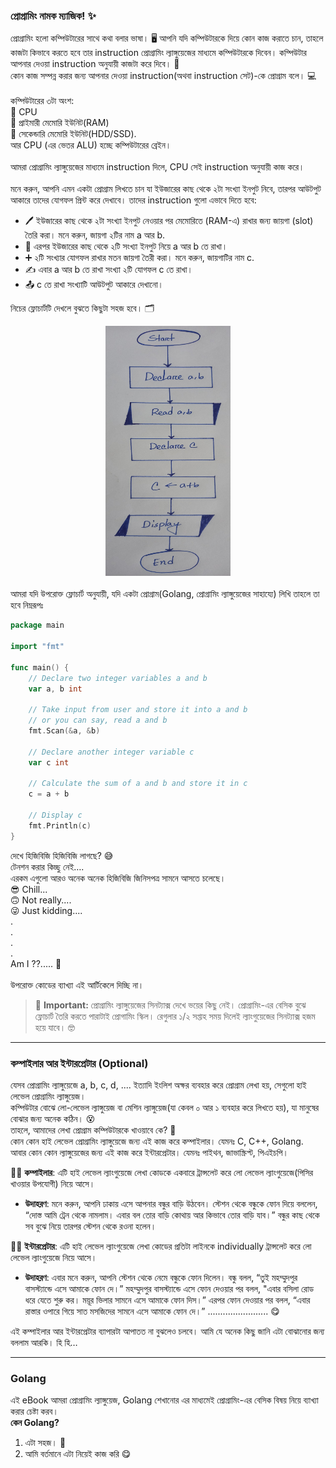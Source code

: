 ### প্রোগ্রামিং নামক ম্যাজিক! ✨  
প্রোগ্রামিং হলো কম্পিউটারের সাথে কথা বলার ভাষা। 🖥️ আপনি যদি কম্পিউটারকে দিয়ে কোন কাজ করাতে চান, তাহলে কাজটা কিভাবে করতে হবে তার instruction প্রোগ্রামিং ল্যাঙ্গুয়েজের মাধ্যমে কম্পিউটারকে দিবেন। কম্পিউটার আপনার দেওয়া instruction অনুযায়ী কাজটা করে দিবে। 🎩<br>
কোন কাজ সম্পন্ন করার জন্য আপনার দেওয়া instruction(অথবা instruction সেট)-কে প্রোগ্রাম বলে। 💻<br><br>
কম্পিউটারের ৩টা অংশ:<br>
🧠 CPU<br>
📒 প্রাইমারী মেমোরি ইউনিট(RAM)<br>
💾 সেকেন্ডারি মেমোরি ইউনিট(HDD/SSD).<br>
আর CPU (এর ভেতর ALU) হচ্ছে কম্পিউটারের ব্রেইন।
<br><br>
আমরা প্রোগ্রামিং ল্যাঙ্গুয়েজের মাধ্যমে instruction দিলে, CPU সেই instruction অনুযায়ী কাজ করে।
<br><br>
মনে করুন, আপনি এমন একটা প্রোগ্রাম লিখতে চান যা ইউজারের কাছ থেকে ২টা সংখ্যা ইনপুট নিবে, তারপর আউটপুট আকারে তাদের যোগফল প্রিন্ট করে দেখাবে। তাদের instruction গুলো এভাবে দিতে হবে:
- 🖊️ ইউজারের কাছ থেকে ২টা সংখ্যা ইনপুট নেওয়ার পর মেমোরিতে (RAM-এ) রাখার জন্য জায়গা (slot) তৈরি করা। মনে করুন, জায়গা ২টির নাম a আর b.
- 🔢 এরপর ইউজারের কাছ থেকে ২টি সংখ্যা ইনপুট নিয়ে a আর b তে রাখা।
- ➕ ২টি সংখ্যার যোগফল রাখার মতন জায়গা তৈরী করা। মনে করুন, জায়গাটির নাম c.
- ✍️ এবার a আর b তে রাখা সংখ্যা ২টি যোগফল c তে রাখা।
- 📤 c তে রাখা সংখ্যাটি আউটপুট আকারে দেখানো।

নিচের ফ্লোচার্টটি দেখলে বুঝতে কিছুটা সহজ হবে। 🗂️

<div style="display: flex; justify-content: center; margin-bottom:20px;">
<img src="./flow_chart.jpg" alt="Flow Chart" style="width: 200px; height: 400px;">
</div>

আমরা যদি উপরোক্ত ফ্লোচার্ট অনুযায়ী, যদি একটা প্রোগ্রাম(Golang, প্রোগ্রামিং ল্যাঙ্গুয়েজের সাহায্যে) লিখি তাহলে তা হবে নিম্নরূপঃ


```go
package main

import "fmt"

func main() {
	// Declare two integer variables a and b
	var a, b int

	// Take input from user and store it into a and b
	// or you can say, read a and b
	fmt.Scan(&a, &b)

	// Declare another integer variable c
	var c int

	// Calculate the sum of a and b and store it in c
	c = a + b

	// Display c
	fmt.Println(c)
}
```
দেখে হিজিবিজি হিজিবিজি লাগছে? 😅<br>
টেনশন করার কিচ্ছু নেই….<br>
এরকম এগুলো আরও অনেক অনেক হিজিবিজি জিনিসপত্র সামনে আসতে চলেছে।<br>
😎 Chill...<br>
🙃 Not really....<br>
😜 Just kidding....<br>
.<br>
.<br>
.<br>
.<br>
Am I ??..... 🤔
<br><br> উপরোক্ত কোডের ব্যাখ্যা এই আর্টিকেলে দিচ্ছি না।
<br>

> 🚨 **Important:** প্রোগ্রামিং ল্যাঙ্গুয়েজের সিনট্যাক্স দেখে ভয়ের কিছু নেই। প্রোগ্রামিং-এর বেসিক বুঝে ফ্লোচার্ট তৈরি করতে পারাটাই প্রোগামিং স্কিল। রেগুলার ১/২ সপ্তাহ সময় দিলেই ল্যাংগুয়েজের সিনট্যাক্স হজম হয়ে যাবে। 🤓

---

### কম্পাইলার আর ইন্টারপ্রেটার (Optional)
যেসব প্রোগ্রামিং ল্যাঙ্গুয়েজে a, b, c, d, .... ইত্যাদি ইংলিশ অক্ষর ব্যবহার করে প্রোগ্রাম লেখা হয়, সেগুলো হাই লেভেল প্রোগ্রামিং ল্যাঙ্গুয়েজ।<br> 
কম্পিউটার বোঝে লো-লেভেল ল্যাঙ্গুয়েজ বা মেশিন ল্যাঙ্গুয়েজ(যা কেবল ০ আর ১ ব্যবহার করে লিখতে হয়), যা মানুষের বোঝার জন্য অনেক কঠিন। 😵<br>
তাহলে, আমাদের লেখা প্রোগ্রাম কম্পিউটারকে খাওয়াবে কে? 🤔<br>
কোন কোন হাই লেভেল প্রোগ্রামিং ল্যাঙ্গুয়েজে জন্য এই কাজ করে কম্পাইলার। যেমনঃ C, C++, Golang.<br>
আবার কোন কোন ল্যাঙ্গুয়েজের জন্য এই কাজ করে ইন্টারপ্রেটার। যেমনঃ পাইথন, জাভাস্ক্রিপ্ট, পিএইচপি। 

👩‍💻 **কম্পাইলার**: 
এটি হাই লেভেল ল্যাংগুয়েজে লেখা কোডকে একবারে ট্রান্সলেট করে লো লেভেল ল্যাংগুয়েজে(পিসির খাওয়ার উপযোগী) নিয়ে আসে।
- **উদাহরণ**: মনে করুন, আপনি ঢাকায় এসে আপনার বন্ধুর বাড়ি উঠবেন। স্টেশন থেকে বন্ধুকে ফোন দিয়ে বললেন, “দোস্ত আমি ট্রেন থেকে নামলাম। এবার বল তোর বাড়ি কোথায় আর কিভাবে তোর বাড়ি যাব।” বন্ধুর কাছ থেকে সব বুঝে নিয়ে তারপর স্টেশন থেকে রওনা হলেন।

👨‍💻 **ইন্টারপ্রেটার**: 
এটি হাই লেভেল ল্যাংগুয়েজে লেখা কোডের প্রতিটা লাইনকে individually ট্রান্সলেট করে লো লেভেল ল্যাংগুয়েজে নিয়ে আসে।
- **উদাহরণ**: এবার মনে করুন, আপনি স্টেশন থেকে নেমে বন্ধুকে ফোন দিলেন। বন্ধু বলল, “তুই মহম্মুদপুর বাসস্ট্যান্ডে এসে আমাকে ফোন দে।” মহম্মুদপুর বাসস্ট্যান্ডে এসে ফোন দেওয়ার পর বলল, "এবার বসিলা রোড ধরে যেতে শুরু কর। ময়ূর ভিলার সামনে এসে আমাকে ফোন দিস।” এরপর ফোন দেওয়ার পর বলল, “এবার রাস্তার ওপারে গিয়ে সাত মসজিদের সামনে এসে আমাকে ফোন দে।” ........................ 😋 

এই কম্পাইলার আর ইন্টারপ্রেটার ব্যাপারটা আপাতত না বুঝলেও চলবে। আমি যে অনেক কিছু জানি এটা বোঝানোর জন্য বললাম আরকি। হি হি…

---

### Golang
এই eBook আমরা প্রোগ্রামিং ল্যাঙ্গুয়েজ, Golang শেখানোর এর মাধ্যমেই প্রোগ্রামিং-এর বেসিক বিষয় নিয়ে ব্যাখ্যা করার চেষ্টা করব।<br>
**কেন Golang?**
1. এটা সহজ। 🐹
2. আমি বর্তমানে এটা নিয়েই কাজ করি 😋

